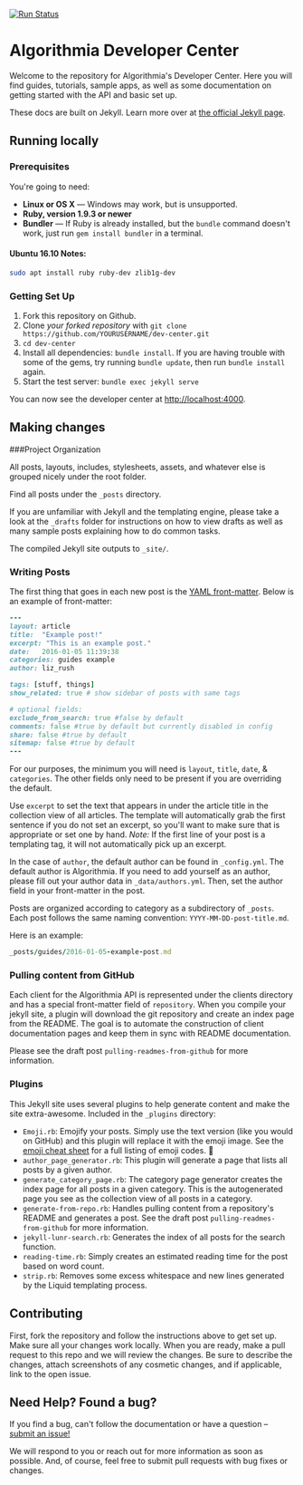 [![Run Status](https://api.shippable.com/projects/56a12f721895ca447472408e/badge?branch=master)](https://app.shippable.com/projects/56a12f721895ca447472408e)

Algorithmia Developer Center
========

Welcome to the repository for Algorithmia's Developer Center. Here you will find guides, tutorials, sample apps, as well as some documentation on getting started with the API and basic set up.

These docs are built on Jekyll. Learn more over at [the official Jekyll page](http://jekyllrb.com/).

Running locally 
------------------------------

### Prerequisites

You're going to need:

 - **Linux or OS X** — Windows may work, but is unsupported.
 - **Ruby, version 1.9.3 or newer**
 - **Bundler** — If Ruby is already installed, but the `bundle` command doesn't work, just run `gem install bundler` in a terminal.

#### Ubuntu 16.10 Notes:

```bash
sudo apt install ruby ruby-dev zlib1g-dev
```

### Getting Set Up

 1. Fork this repository on Github.
 2. Clone *your forked repository* with `git clone https://github.com/YOURUSERNAME/dev-center.git`
 3. `cd dev-center`
 4. Install all dependencies: `bundle install`. If you are having trouble with some of the gems, try running `bundle update`, then run `bundle install` again.
 5. Start the test server: `bundle exec jekyll serve`

You can now see the developer center at <http://localhost:4000>.


Making changes
-------------

###Project Organization

All posts, layouts, includes, stylesheets, assets, and whatever else is grouped nicely under the root folder. 

Find all posts under the `_posts` directory.

If you are unfamiliar with Jekyll and the templating engine, please take a look at the `_drafts` folder for instructions on how to view drafts as well as many sample posts explaining how to do common tasks. 

The compiled Jekyll site outputs to `_site/`.


### Writing Posts

The first thing that goes in each new post is the [YAML front-matter](http://jekyllrb.com/docs/frontmatter/). Below is an example of front-matter:

```ruby
---
layout: article
title:  "Example post!"
excerpt: "This is an example post."
date:   2016-01-05 11:39:38
categories: guides example
author: liz_rush

tags: [stuff, things]
show_related: true # show sidebar of posts with same tags

# optional fields:
exclude_from_search: true #false by default
comments: false #true by default but currently disabled in config
share: false #true by default
sitemap: false #true by default
---
```

For our purposes, the minimum you will need is `layout`, `title`, `date`, & `categories`. The other fields only need to be present if you are overriding the default. 

Use `excerpt` to set the text that appears in under the article title in the collection view of all articles. The template will automatically grab the first sentence if you do not set an excerpt, so you'll want to make sure that is appropriate or set one by hand. _Note:_ If the first line of your post is a templating tag, it will not automatically pick up an excerpt. 

In the case of `author`, the default author can be found in `_config.yml`. The default author is Algorithmia. If you need to add yourself as an author, please fill out your author data in `_data/authors.yml`. Then, set the author field in your front-matter in the post. 

Posts are organized according to category as a subdirectory of `_posts`. Each post follows the same naming convention: `YYYY-MM-DD-post-title.md`.

Here is an example:
```ruby
_posts/guides/2016-01-05-example-post.md
```


### Pulling content from GitHub

Each client for the Algorithmia API is represented under the clients directory and has a special front-matter field of `repository`. When you compile your jekyll site, a plugin will download the git repository and create an index page from the README. The goal is to automate the construction of client documentation pages and keep them in sync with README documentation.

Please see the draft post `pulling-readmes-from-github` for more information.


### Plugins

This Jekyll site uses several plugins to help generate content and make the site extra-awesome. Included in the `_plugins` directory:

- `Emoji.rb`: Emojify your posts. Simply use the text version (like you would on GitHub) and this plugin will replace it with the emoji image. See the [emoji cheat sheet](http://www.emoji-cheat-sheet.com) for a full listing of emoji codes. :nail_care: 
- `author_page_generator.rb`: This plugin will generate a page that lists all posts by a given author. 
- `generate_category_page.rb`: The category page generator creates the index page for all posts in a given category. This is the autogenerated page you see as the collection view of all posts in a category.
- `generate-from-repo.rb`: Handles pulling content from a repository's README and generates a post. See the draft post `pulling-readmes-from-github` for more information.
- `jekyll-lunr-search.rb`: Generates the index of all posts for the search function.
- `reading-time.rb`: Simply creates an estimated reading time for the post based on word count.
- `strip.rb`: Removes some excess whitespace and new lines generated by the Liquid templating process.


Contributing
-------------

First, fork the repository and follow the instructions above to get set up. Make sure all your changes work locally. When you are ready, make a pull request to this repo and we will review the changes. Be sure to describe the changes, attach screenshots of any cosmetic changes, and if applicable, link to the open issue.


Need Help? Found a bug?
----------------

If you find a bug, can't follow the documentation or have a question – [submit an issue!](https://github.com/algorithmiaio/dev-center/issues)

We will respond to you or reach out for more information as soon as possible. And, of course, feel free to submit pull requests with bug fixes or changes.